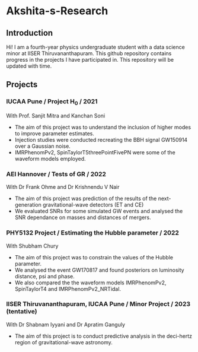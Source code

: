 # Akshita-s-Research

## Introduction
Hi! I am a fourth-year physics undergraduate student with a data science minor at IISER Thiruvananthapuram. 
This github repository contains progress in the projects I have participated in. 
This repository will be updated with time.

## Projects
### IUCAA Pune / Project H<sub>0</sub> / 2021
With Prof. Sanjit Mitra and Kanchan Soni
* The aim of this project was to understand the inclusion of higher modes to improve parameter estimates.
* Injection studies were conducted recreating the BBH signal GW150914 over a Gaussian noise. 
* IMRPhenomPv2, SpinTaylorT5threePointFivePN were some of the waveform models employed. 

### AEI Hannover / Tests of GR / 2022
With Dr Frank Ohme and Dr Krishnendu V Nair
* The aim of this project was prediction of the results of the next-generation gravitational-wave detectors (ET and CE)
* We evaluated SNRs for some simulated GW events and analysed the SNR dependance on masses and distances of mergers.

### PHY5132 Project / Estimating the Hubble parameter / 2022
With Shubham Chury
* The aim of this project was to constrain the values of the Hubble parameter.
* We analysed the event GW170817 and found posteriors on luminosity distance, psi and phase.
* We also compared the the waveform models IMRPhenomPv2, SpinTaylorT4 and IMRPhenomPv2_NRTidal.

### IISER Thiruvananthapuram, IUCAA Pune / Minor Project / 2023 (tentative)
With Dr Shabnam Iyyani and Dr Apratim Ganguly
* The aim of this project is to conduct predictive analysis in the deci-hertz region of gravitational-wave astronomy.


